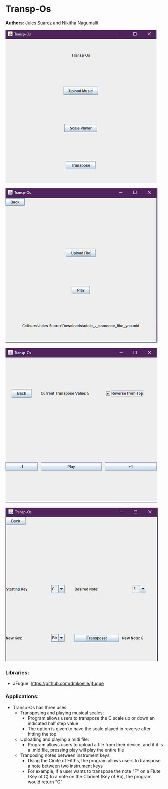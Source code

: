 # Transp-Os

**Authors**: Jules Suarez and Nikitha Nagumalli

![](images/README1.png)

![](images/README3.png)

![](images/README4.png)

![](images/README5.png)
### Libraries:
  - JFugue: https://github.com/dmkoelle/jfugue
### Applications:
  - Transp-Os has three uses:
    - Transposing and playing musical scales:
      - Program allows users to transpose the C scale up or down an indicated half step value
      - The option is given to have the scale played in reverse after hitting the top
    - Uploading and playing a midi file:
      - Program allows users to upload a file from their device, and if it is a .mid file, pressing play will play the entire file
    - Tranposing notes between instrument keys:
      - Using the Circle of Fifths, the program allows users to transpose a note between two instrument keys
      - For example, if a user wants to transpose the note "F" on a Flute (Key of C) to a note on the Clarinet (Key of Bb), the program would return "G"
